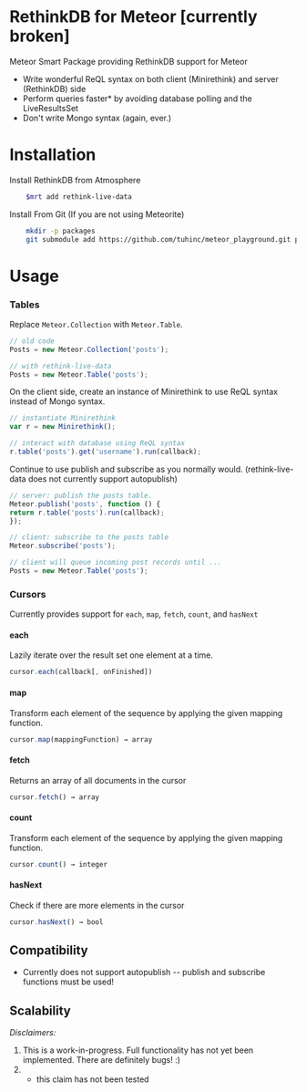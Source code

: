 # RethinkDB for Meteor [currently broken]

Meteor Smart Package providing RethinkDB support for Meteor

* Write wonderful ReQL syntax on both client (Minirethink) and server (RethinkDB) side
* Perform queries faster* by avoiding database polling and the LiveResultsSet
* Don't write Mongo syntax (again, ever.)

# Installation

Install RethinkDB from Atmosphere
```bash 
    $mrt add rethink-live-data
````
Install From Git (If you are not using Meteorite)
```bash 
    mkdir -p packages
    git submodule add https://github.com/tuhinc/meteor_playground.git packages/rethink-live-data
````
# Usage

### Tables
Replace `Meteor.Collection` with `Meteor.Table`.
```js
// old code
Posts = new Meteor.Collection('posts');

// with rethink-live-data
Posts = new Meteor.Table('posts');
````
On the client side, create an instance of Minirethink to use ReQL syntax instead of Mongo syntax.
```js
// instantiate Minirethink
var r = new Minirethink();

// interact with database using ReQL syntax
r.table('posts').get('username').run(callback);
````` 
Continue to use publish and subscribe as you normally would. (rethink-live-data does not currently support autopublish)
```js
// server: publish the posts table.
Meteor.publish('posts', function () {
return r.table('posts').run(callback);
});

// client: subscribe to the posts table
Meteor.subscribe('posts');

// client will queue incoming post records until ...
Posts = new Meteor.Table('posts');
````   
### Cursors

Currently provides support for `each`, `map`, `fetch`, `count`, and `hasNext`

#### each
Lazily iterate over the result set one element at a time.
```js    
cursor.each(callback[, onFinished])
````    
#### map
Transform each element of the sequence by applying the given mapping function.
```js
cursor.map(mappingFunction) → array
````
#### fetch
Returns an array of all documents in the cursor
```js
cursor.fetch() → array    
````
#### count
Transform each element of the sequence by applying the given mapping function.
```js
cursor.count() → integer
````
#### hasNext
Check if there are more elements in the cursor
```js
cursor.hasNext() → bool
````

## Compatibility

* Currently does not support autopublish -- publish and subscribe functions must be used!

## Scalability

*Disclaimers:*

1. This is a work-in-progress. Full functionality has not yet been implemented. There are definitely bugs! :)
2. * this claim has not been tested
